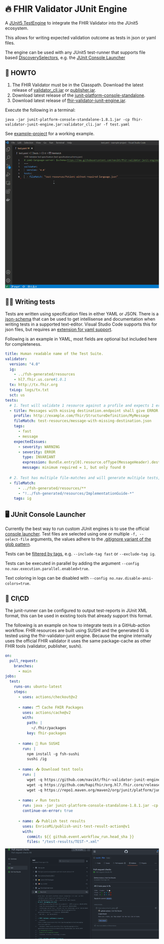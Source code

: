 # 🔥 FHIR Validator JUnit Engine

A [JUnit5 TestEngine](https://software-matters.net/posts/custom-test-engine/) to integrate the FHIR Validator into the JUnit5 ecosystem.

This allows for writing expected validation outcome as tests in json or yaml files.

The engine can be used with any JUnit5 test-runner that supports file based [DiscoverySelectors](https://junit.org/junit5/docs/5.8.1/api/org.junit.platform.engine/org/junit/platform/engine/DiscoverySelector.html), e.g. the [JUnit Console Launcher](https://junit.org/junit5/docs/current/user-guide/#running-tests-console-launcher)


## 📝 HOWTO
1. The FHIR Validator must be in the Classpath. Download the latest release of [validator_cli.jar](https://github.com/hapifhir/org.hl7.fhir.core/releases/latest/download/validator_cli.jar) or [publisher.jar](https://github.com/HL7/fhir-ig-publisher/releases/latest/download/publisher.jar).
2. Download latest release of the [junit-platform-console-standalone](https://repo1.maven.org/maven2/org/junit/platform/junit-platform-console-standalone/1.8.1/junit-platform-console-standalone-1.8.1.jar).
3. Download latest release of [fhir-validator-junit-engine.jar](https://github.com/navikt/fhir-validator-junit-engine/releases/latest/download/fhir-validator-junit-engine.jar).

Execute the following in a terminal:
```
java -jar junit-platform-console-standalone-1.8.1.jar -cp fhir-validator-junit-engine.jar:validator_cli.jar -f test.yaml
```

See [example-project](example-project) for a working example.

![demo](docs/demo.gif)

## 👨‍💻 Writing tests
Tests are written using specification files in either YAML or JSON. There is a [json-schema](test-specification.schema.json) that can be used to get intellisense and documentation when writing tests in a supported text-editor. Visual Studio Code supports this for json files, but requires an [extension for yaml support](https://marketplace.visualstudio.com/items?itemName=redhat.vscode-yaml).

Following is an example in YAML, most fields are optional but included here for completeness.

```yaml
title: Human readable name of the Test Suite.
validator:
  version: "4.0"
  ig:
    - ../fsh-generated/resources
    - hl7.fhir.us.core#1.0.1
  tx: http://tx.fhir.org
  txLog: logs/tx.txt
  sct: us
tests:
  # 1. Test will validate 1 resource against a profile and expects 1 error and 1 warning.
  - title: Messages with missing destination.endpoint shall give ERROR.
    profile: http://example.com/fhir/StructureDefinition/MyMessage
    fileMatch: test-resources/message-with-missing-destination.json
    tags:
      - fast
      - message
    expectedIssues:
      - severity: WARNING
      - severity: ERROR
        type: INVARIANT
        expression: Bundle.entry[0].resource.ofType(MessageHeader).destination[0].endpoint
        message: minimum required = 1, but only found 0
  
  # 2. Test has multiple file-matches and will generate multiple tests, non of which expects any errors.
  - fileMatch:
      - ../fsh-generated/resources/**
      - "!../fsh-generated/resources/ImplementationGuide-*"
    tags: ig

```

## 🖥️ JUnit Console Launcher
Currently the best way to run custom JUnit engines is to use the official [console launcher](https://junit.org/junit5/docs/current/user-guide/#running-tests-console-launcher). Test files are selected using one or multiple `-f, --select-file` arguments, the values adhere to the [.gitignore variant of the glob pattern](https://git-scm.com/docs/gitignore#_pattern_format).

Tests can be [filtered by tags](https://junit.org/junit5/docs/current/user-guide/#running-tests-tags), e.g. `--include-tag fast` or `--exclude-tag ig`.

Tests can be executed in parallel by adding the argument `--config no.nav.execution.parallel.enabled=true`.

Text coloring in logs can be disabled with `--config no.nav.disable-ansi-colors=true`.

## 🚀 CI\CD
The junit-runner can be configured to output test-reports in JUnit XML format, this can be used in existing tools that already support this format.

The following is an example on how to integrate tests in a GitHub-action workflow. FHIR resources are built using SUSHI and the generated IG is tested using the fhir-validator-junit engine. Because the engine internally uses the official FHIR validator it uses the same package-cache as other FHIR tools (validator, publisher, sushi).

```yaml
on:
  pull_request:
    branches:
      - main
jobs:
  test:
    runs-on: ubuntu-latest
    steps:
      - uses: actions/checkout@v2

      - name: 🗂️ Cache FHIR Packages
        uses: actions/cache@v2
        with:
          path: |
            ~/.fhir/packages
          key: fhir-packages

      - name: 🍣 Run SUSHI
        run: |
          npm install -g fsh-sushi
          sushi /ig

      - name: 📥 Download test tools
        run: |
          wget -q https://github.com/navikt/fhir-validator-junit-engine/releases/latest/download/fhir-validator-junit-engine.jar
          wget -q https://github.com/hapifhir/org.hl7.fhir.core/releases/latest/download/validator_cli.jar
          wget -q https://repo1.maven.org/maven2/org/junit/platform/junit-platform-console-standalone/1.8.1/junit-platform-console-standalone-1.8.1.jar
          
      - name: ✔️ Run tests
        run: java -jar junit-platform-console-standalone-1.8.1.jar -cp fhir-validator-junit-engine.jar:validator_cli.jar -f /tests/*.yaml --reports-dir /test-results
        continue-on-error: true

      - name: 📤 Publish test results
        uses: EnricoMi/publish-unit-test-result-action@v1
        with:
          commit: ${{ github.event.workflow_run.head_sha }}
          files: "/test-results/TEST-*.xml"
```

![gh-action-example](/docs/github-action.png)
